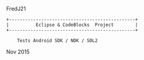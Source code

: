 FredJ21

	+-----------------------------------------------+
	|          Eclipse & CodeBlocks  Project        |
	+-----------------------------------------------+

		Tests Android SDK / NDK / SDL2 


Nov 2015
